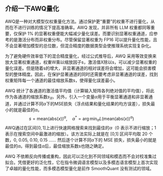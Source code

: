 ## 介绍一下AWQ量化
AWQ是一种对大模型仅权重量化方法。通过保护更“重要”的权重不进行量化，从而在不进行训练的情况下提高准确率。AWQ 发现，并非所有 LLM 权重都同等重要，仅保护 1% 的显著权重便能大幅减少量化误差。而要识别显著权重通道，应参考的是激活分布而非权重分布。尽管保留显著权重为 FP16 可以提升量化性能，且不会显著增加模型的总位数，但混合精度的数据类型会使推理系统实现复杂化。

为了避免硬件效率低下的混合精度量化，经过公式推导后，AWQ 采用等效变换来放大显著权重通道，权重W乘以缩放因子s，激活值X除以s，可以减少显著权重的量化误差。但是随着s的增大，非显著通道的相对误差将会增加，这可能会损害模型的整体精度。因此，在保护显著通道的同时还需要考虑非显著通道的误差，找到权重矩阵每一个通道的最佳缩放系数s，使得量化误差最小。

AWQ 统计了各通道的激活值平均值（计算输入矩阵各列绝对值的平均值），将此作为各通道的缩放系数$s_X$。另外，引入一个变量$\alpha$用于平衡显著通道和非显著通道，并通过计算不同$\alpha$下的MSE损失（浮点结果和量化结果的均方误差），损失最小的就是最佳的$\alpha$。
$$
s = \text{mean}\left(\text{abs}\left(x\right)\right)^\alpha,\quad \alpha^* = \arg \min_\alpha L\left(\text{mean}\left(\text{abs}\left(x\right)\right)^\alpha\right)
$$
AWQ通过在区间$[0,1]$上进行快速网格搜索来找到最佳的$\alpha$（0 表示不进行缩放；1 表示在搜索空间中最激进的缩放）。该方法实际上就是在 [0,1] 区间平均取 20 个数，0, 0.05, 0.10, 0.15 …… 然后逐个计算不同$\alpha$下的 MSE 损失，损失最小的就是最佳的$\alpha$。得到最佳$\alpha$后，最佳缩放系数s也随之确定。

AWQ 不依赖反向传播或重构，因此可以泛化到不同领域和模态而不会对校准集过拟合。凭借更好的泛化性，它在指令微调语言模型以及多模态语言模型上首次实现了卓越的量化性能，而多模态模型量化是前作 SmoothQuant 没有测试的领域。

